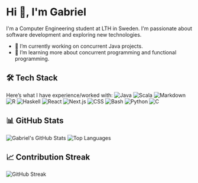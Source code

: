 # Hi 👋, I'm Gabriel
I'm a Computer Engineering student at LTH in Sweden. I'm passionate about software development and exploring new technologies. 

- 🔭 I’m currently working on concurrent Java projects.
- 🌱 I’m learning more about concurrent programming and functional programming.
## 🛠️ Tech Stack
Here’s what I have experience/worked with:
![Java](https://img.shields.io/badge/Java-ED8B00?style=for-the-badge&logo=java&logoColor=white)
![Scala](https://img.shields.io/badge/Scala-%23DC322F.svg?style=for-the-badge&logo=scala&logoColor=white)
![Markdown](https://img.shields.io/badge/Markdown-%23000000.svg?style=for-the-badge&logo=markdown&logoColor=white)
![R](https://img.shields.io/badge/R-276DC3?style=for-the-badge&logo=r&logoColor=white)
![Haskell](https://img.shields.io/badge/Haskell-5e5086?style=for-the-badge&logo=haskell&logoColor=white)
![React](https://img.shields.io/badge/React-%2320232a.svg?style=for-the-badge&logo=react&logoColor=%2361DAFB)
![Next.js](https://img.shields.io/badge/Next.js-000000?style=for-the-badge&logo=nextdotjs&logoColor=white)
![CSS](https://img.shields.io/badge/CSS-1572B6?style=for-the-badge&logo=css3&logoColor=white)
![Bash](https://img.shields.io/badge/Bash-%23121011.svg?style=for-the-badge&logo=gnu-bash&logoColor=white)
![Python](https://img.shields.io/badge/Python-3776AB?style=for-the-badge&logo=python&logoColor=white)
![C](https://img.shields.io/badge/C-00599C?style=for-the-badge&logo=c&logoColor=white)



## 📊 GitHub Stats
![Gabriel's GitHub Stats](https://github-readme-stats.vercel.app/api?username=GabrielSkogHD&show_icons=true&theme=dark)
![Top Languages](https://github-readme-stats.vercel.app/api/top-langs/?username=GabrielSkogHD&layout=compact&theme=dark)

## 📈 Contribution Streak
![GitHub Streak](https://github-readme-streak-stats.herokuapp.com/?user=GabrielSkogHD&theme=dark)

<!--
**GabrielSkogHD/GabrielSkogHD** is a ✨ _special_ ✨ repository because its `README.md` (this file) appears on your GitHub profile.

Here are some ideas to get you started:

- 🔭 I’m currently working on ...
- 🌱 I’m currently learning ...
- 👯 I’m looking to collaborate on ...
- 🤔 I’m looking for help with ...
- 💬 Ask me about ...
- 📫 How to reach me: ...
- 😄 Pronouns: ...
- ⚡ Fun fact: ...
-->

